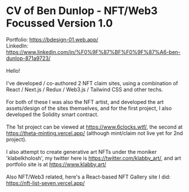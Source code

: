 # CV of Ben Dunlop - NFT/Web3 Focussed Version 1.0

Portfolio:  https://bdesign-01.web.app/  <br />
LinkedIn:   https://www.linkedin.com/in/%F0%9F%87%BF%F0%9F%87%A6-ben-dunlop-871a9723/  <br />
  <br />
Hello!  <br />
  <br />
I've developed / co-authored 2 NFT claim sites, using a combination of React / Next.js / Redux / Web3.js / Tailwind CSS and other techs.  <br />
 <br />
For both of these I was also the NFT artist, and developed the art assets/design of the sites themselves, and for the first project, I also developed the Solidity smart contract.  <br />
 <br />
The 1st project can be viewed at https://www.6clocks.wtf/, the second at https://theta-minting.vercel.app/ (although mint/claim not live yet for 2nd project). <br />
 <br />
I also attempt to create generative art NFTs under the moniker 'klabelkholosh', my twitter here is https://twitter.com/klabby_art/, and art portfolio site is at https://www.klabby.art/ <br />
<br />
Also NFT/Web3 related, here's a React-based NFT Gallery site I did: https://nft-list-seven.vercel.app/
